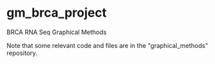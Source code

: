 # gm_brca_project
BRCA RNA Seq Graphical Methods

Note that some relevant code and files are in the "graphical_methods" repository.
